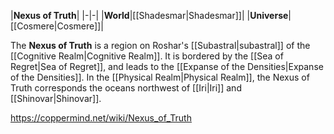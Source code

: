 |**Nexus of Truth**|
|-|-|
|**World**|[[Shadesmar\|Shadesmar]]|
|**Universe**|[[Cosmere\|Cosmere]]|

The **Nexus of Truth** is a region on Roshar's [[Subastral\|subastral]] of the [[Cognitive Realm\|Cognitive Realm]]. It is bordered by the [[Sea of Regret\|Sea of Regret]], and leads to the [[Expanse of the Densities\|Expanse of the Densities]].
In the [[Physical Realm\|Physical Realm]], the Nexus of Truth corresponds the oceans northwest of [[Iri\|Iri]] and [[Shinovar\|Shinovar]].



https://coppermind.net/wiki/Nexus_of_Truth